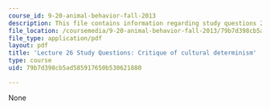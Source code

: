 ```yaml
---
course_id: 9-20-animal-behavior-fall-2013
description: This file contains information regarding study questions 26.
file_location: /coursemedia/9-20-animal-behavior-fall-2013/79b7d398cb5ad585917650b530621880_MIT9_20F13_L26_Qs.pdf
file_type: application/pdf
layout: pdf
title: 'Lecture 26 Study Questions: Critique of cultural determinism'
type: course
uid: 79b7d398cb5ad585917650b530621880

---
```

None